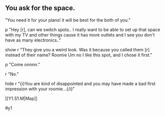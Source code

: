 ## You ask for the space.
"You need it for your plans! it will be best for the both of you."

p "Hey [r], can we switch spots.. I really want to be able to set up that space with my TV and other things cause it has more outlets and I see you don't have as many electronics.."

show r
"They give you a weird look. Was it because you called them [r] instead of their name?
Roomie Um no I like this spot, and I chose it first."

p "Come onnnn."

r "No."

hide r
"{i}You are kind of disappointed and you may have made a bad first impression with your roomie...{/i}"

[[Y1.S1.M|Map]]

#y1